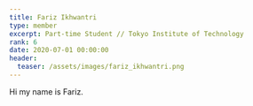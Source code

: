 ```yaml
---
title: Fariz Ikhwantri
type: member
excerpt: Part-time Student // Tokyo Institute of Technology
rank: 6
date: 2020-07-01 00:00:00
header:
  teaser: /assets/images/fariz_ikhwantri.png
---
```


Hi my name is Fariz.
